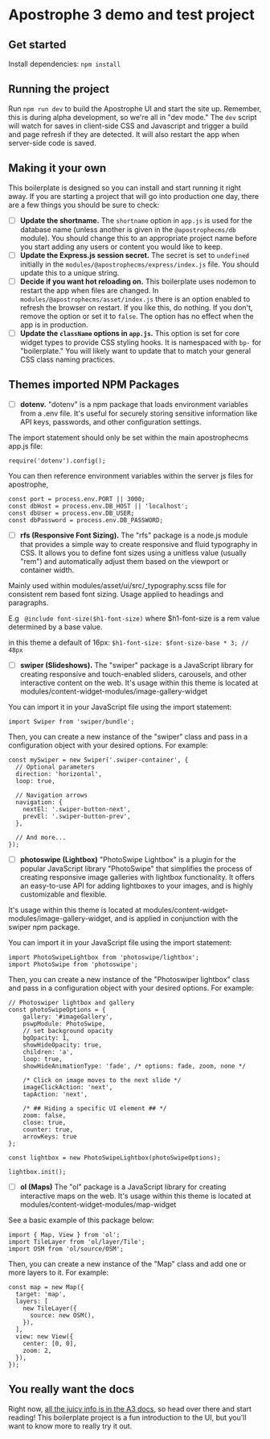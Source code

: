# Apostrophe 3 demo and test project

## Get started

Install dependencies: `npm install`

## Running the project

Run `npm run dev` to build the Apostrophe UI and start the site up. Remember, this is during alpha development, so we're all in "dev mode." The `dev` script will watch for saves in client-side CSS and Javascript and trigger a build and page refresh if they are detected. It will also restart the app when server-side code is saved.

## Making it your own

This boilerplate is designed so you can install and start running it right away. If you are starting a project that will go into production one day, there are a few things you should be sure to check:

- [ ] **Update the shortname.** The `shortname` option in `app.js` is used for the database name (unless another is given in the `@apostrophecms/db` module). You should change this to an appropriate project name before you start adding any users or content you would like to keep.
- [ ] **Update the Express.js session secret.** The secret is set to `undefined` initially in the `modules/@apostrophecms/express/index.js` file. You should update this to a unique string.
- [ ] **Decide if you want hot reloading on.** This boilerplate uses nodemon to restart the app when files are changed. In `modules/@apostrophecms/asset/index.js` there is an option enabled to refresh the browser on restart. If you like this, do nothing. If you don't, remove the option or set it to `false`. The option has no effect when the app is in production.
- [ ] **Update the `className` options in `app.js`.** This option is set for core widget types to provide CSS styling hooks. It is namespaced with `bp-` for "boilerplate." You will likely want to update that to match your general CSS class naming practices.

## Themes imported NPM Packages
- [ ] **dotenv.** "dotenv" is a npm package that loads environment variables from a .env file. It's useful for securely storing sensitive information like API keys, passwords, and other configuration settings.

The import statement should only be set within the main apostrophecms app.js file:
```
require('dotenv').config();

```
You can then reference environment variables within the server js files for apostrophe,

```
const port = process.env.PORT || 3000;
const dbHost = process.env.DB_HOST || 'localhost';
const dbUser = process.env.DB_USER;
const dbPassword = process.env.DB_PASSWORD;
```
- [ ] **rfs (Responsive Font Sizing).** The "rfs" package is a node.js module that provides a simple way to create responsive and fluid typography in CSS. It allows you to define font sizes using a unitless value (usually "rem") and automatically adjust them based on the viewport or container width. 

Mainly used within modules/asset/ui/src/_typography.scss file for consistent rem based font sizing. Usage applied to headings and paragraphs.

E.g ``` @include font-size($h1-font-size)```
where $h1-font-size is a rem value determined by a base value.

in this theme a default of 16px: ```$h1-font-size: $font-size-base * 3; // 48px```

- [ ] **swiper (Slideshows).** The "swiper" package is a JavaScript library for creating responsive and touch-enabled sliders, carousels, and other interactive content on the web. It's usage within this theme is located at modules/content-widget-modules/image-gallery-widget

You can import it in your JavaScript file using the import statement:
```
import Swiper from 'swiper/bundle';
```
Then, you can create a new instance of the "swiper" class and pass in a configuration object with your desired options. For example:
```
const mySwiper = new Swiper('.swiper-container', {
  // Optional parameters
  direction: 'horizontal',
  loop: true,

  // Navigation arrows
  navigation: {
    nextEl: '.swiper-button-next',
    prevEl: '.swiper-button-prev',
  },

  // And more...
});
```
- [ ] **photoswipe (Lightbox)** "PhotoSwipe Lightbox" is a plugin for the popular JavaScript library "PhotoSwipe" that simplifies the process of creating responsive image galleries with lightbox functionality. It offers an easy-to-use API for adding lightboxes to your images, and is highly customizable and flexible.

It's usage within this theme is located at modules/content-widget-modules/image-gallery-widget, and is applied in conjunction with the swiper npm package.

You can import it in your JavaScript file using the import statement:

```
import PhotoSwipeLightbox from 'photoswipe/lightbox';
import PhotoSwipe from 'photoswipe';
```
Then, you can create a new instance of the "Photoswiper lightbox" class and pass in a configuration object with your desired options. For example:
```
// Photoswiper lightbox and gallery
const photoSwipeOptions = {
    gallery: '#imageGallery',
    pswpModule: PhotoSwipe,
    // set background opacity
    bgOpacity: 1,
    showHideOpacity: true,
    children: 'a',
    loop: true,
    showHideAnimationType: 'fade', /* options: fade, zoom, none */
    
    /* Click on image moves to the next slide */
    imageClickAction: 'next',
    tapAction: 'next',
    
    /* ## Hiding a specific UI element ## */
    zoom: false,
    close: true,
    counter: true,
    arrowKeys: true
};

const lightbox = new PhotoSwipeLightbox(photoSwipeOptions);

lightbox.init();
```
- [ ] **ol (Maps)** The "ol" package is a JavaScript library for creating interactive maps on the web. It's usage within this theme is located at modules/content-widget-modules/map-widget

See a basic example of this package below:
```
import { Map, View } from 'ol';
import TileLayer from 'ol/layer/Tile';
import OSM from 'ol/source/OSM';
```
Then, you can create a new instance of the "Map" class and add one or more layers to it. For example:
```
const map = new Map({
  target: 'map',
  layers: [
    new TileLayer({
      source: new OSM(),
    }),
  ],
  view: new View({
    center: [0, 0],
    zoom: 2,
  }),
});
```
## You really want the docs

Right now, [all the juicy info is in the A3 docs](https://a3.docs.apostrophecms.org), so head over there and start reading! This boilerplate project is a fun introduction to the UI, but you'll want to know more to really try it out.

